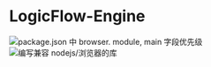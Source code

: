 # LogicFlow-Engine

![package.json 中 browser. module, main 字段优先级](https://github.com/SunshowerC/blog/issues/8)
![编写兼容 nodejs/浏览器的库](https://blog.rxliuli.com/p/b8a95af9134a488e9d94463bd18768c9/)
